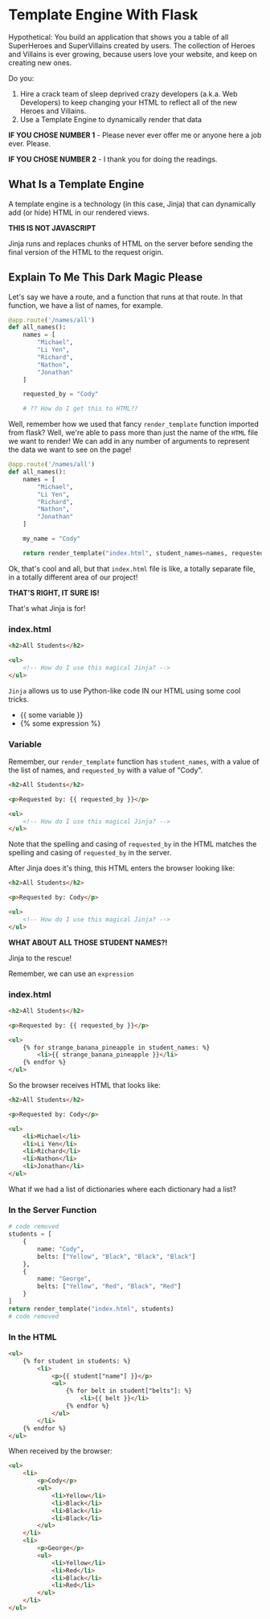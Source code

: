 # Template Engine With Flask

Hypothetical: You build an application that shows you a table of all SuperHeroes and SuperVillains created by users. The collection of Heroes and Villains is ever growing, because users love your website, and keep on creating new ones.

Do you:
1. Hire a crack team of sleep deprived crazy developers (a.k.a. Web Developers) to keep changing your HTML to reflect all of the new Heroes and Villains.
2. Use a Template Engine to dynamically render that data

**IF YOU CHOSE NUMBER 1** - Please never ever offer me or anyone here a job ever. Please.

**IF YOU CHOSE NUMBER 2** - I thank you for doing the readings.

## What Is a Template Engine

A template engine is a technology (in this case, Jinja) that can dynamically add (or hide) HTML in our rendered views.

**THIS IS NOT JAVASCRIPT**

Jinja runs and replaces chunks of HTML on the server before sending the final version of the HTML to the request origin. 

## Explain To Me This Dark Magic Please

Let's say we have  a route, and a function that runs at that route. In that function, we have a list of names, for example. 

```py
@app.route('/names/all')
def all_names():
    names = [
        "Michael",
        "Li Yen",
        "Richard",
        "Nathon",
        "Jonathan"
    ]

    requested_by = "Cody"

    # ?? How do I get this to HTML??
```

Well, remember how we used that fancy `render_template` function imported from flask? Well, we're able to pass more than just the name of the `HTML` file we want to render! We can add in any number of arguments to represent the data we want to see on the page!

```py
@app.route('/names/all')
def all_names():
    names = [
        "Michael",
        "Li Yen",
        "Richard",
        "Nathon",
        "Jonathan"
    ]

    my_name = "Cody"

    return render_template("index.html", student_names=names, requested_by=my_name)
```

Ok, that's cool and all, but that `index.html` file is like, a totally separate file, in a totally different area of our project!

**THAT'S RIGHT, IT SURE IS!**

That's what Jinja is for!


### index.html
```html
<h2>All Students</h2>

<ul>
    <!-- How do I use this magical Jinja? -->
</ul>

```

`Jinja` allows us to use Python-like code IN our HTML using some cool tricks.

- {{ some variable }}
- {% some expression %}

### Variable

Remember, our `render_template` function has `student_names`, with a value of the list of names, and `requested_by` with a value of "Cody". 

```html
<h2>All Students</h2>

<p>Requested by: {{ requested_by }}</p>

<ul>
    <!-- How do I use this magical Jinja? -->
</ul>
```

Note that the spelling and casing of `requested_by` in the HTML matches the spelling and casing of `requested_by` in the server.

After Jinja does it's thing, this HTML enters the browser looking like:

```html
<h2>All Students</h2>

<p>Requested by: Cody</p>

<ul>
    <!-- How do I use this magical Jinja? -->
</ul>
```

**WHAT ABOUT ALL THOSE STUDENT NAMES?!**

Jinja to the rescue!

Remember, we can use an `expression`

### index.html
```html
<h2>All Students</h2>

<p>Requested by: {{ requested_by }}</p>

<ul>
    {% for strange_banana_pineapple in student_names: %}
        <li>{{ strange_banana_pineapple }}</li>
    {% endfor %}
</ul>
```

So the browser receives HTML that looks like:
```html
<h2>All Students</h2>

<p>Requested by: Cody</p>

<ul>
    <li>Michael</li>
    <li>Li Yen</li>
    <li>Richard</li>
    <li>Nathon</li>
    <li>Jonathan</li>
</ul>
```

What if we had a list of dictionaries where each dictionary had a list?

### In the Server Function
```py
# code removed
students = [
    {
        name: "Cody",
        belts: ["Yellow", "Black", "Black", "Black"]
    },
    {
        name: "George",
        belts: ["Yellow", "Red", "Black", "Red"]
    }
]
return render_template("index.html", students)
# code removed
```

### In the HTML
```html
<ul>
    {% for student in students: %}
        <li>
            <p>{{ student["name"] }}</p>
            <ul>
                {% for belt in student["belts"]: %}
                    <li>{{ belt }}</li>
                {% endfor %}
            </ul>
        </li>
    {% endfor %}
</ul>
```

When received by the browser:

```html
<ul>
    <li>
        <p>Cody</p>
        <ul>
            <li>Yellow</li>
            <li>Black</li>
            <li>Black</li>
            <li>Black</li>
        </ul>
    </li>
    <li>
        <p>George</p>
        <ul>
            <li>Yellow</li>
            <li>Red</li>
            <li>Black</li>
            <li>Red</li>
        </ul>
    </li>
</ul>
```